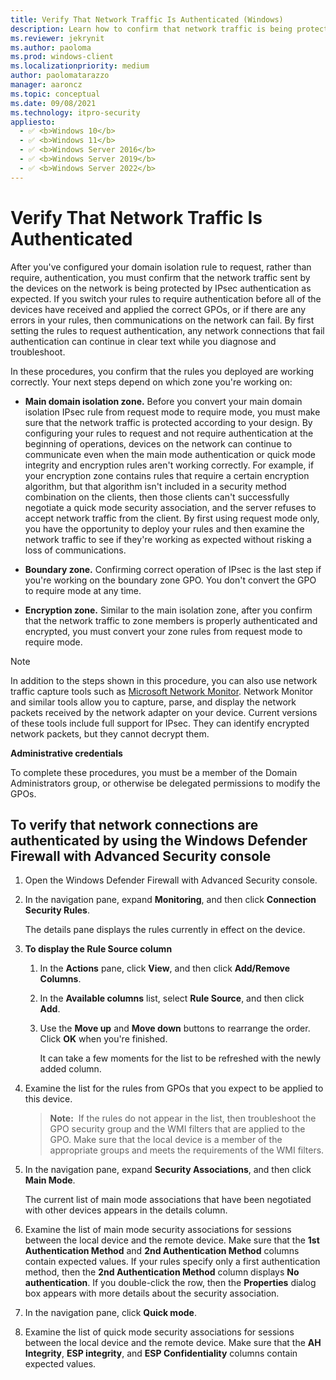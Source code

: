 ```yaml
---
title: Verify That Network Traffic Is Authenticated (Windows)
description: Learn how to confirm that network traffic is being protected by IPsec authentication after you configure your domain isolation rule to require authentication.
ms.reviewer: jekrynit
ms.author: paoloma
ms.prod: windows-client
ms.localizationpriority: medium
author: paolomatarazzo
manager: aaroncz
ms.topic: conceptual
ms.date: 09/08/2021
ms.technology: itpro-security
appliesto: 
  - ✅ <b>Windows 10</b>
  - ✅ <b>Windows 11</b>
  - ✅ <b>Windows Server 2016</b>
  - ✅ <b>Windows Server 2019</b>
  - ✅ <b>Windows Server 2022</b>
---
```


# Verify That Network Traffic Is Authenticated


After you've configured your domain isolation rule to request, rather than require, authentication, you must confirm that the network traffic sent by the devices on the network is being protected by IPsec authentication as expected. If you switch your rules to require authentication before all of the devices have received and applied the correct GPOs, or if there are any errors in your rules, then communications on the network can fail. By first setting the rules to request authentication, any network connections that fail authentication can continue in clear text while you diagnose and troubleshoot.

In these procedures, you confirm that the rules you deployed are working correctly. Your next steps depend on which zone you're working on:

-   **Main domain isolation zone.** Before you convert your main domain isolation IPsec rule from request mode to require mode, you must make sure that the network traffic is protected according to your design. By configuring your rules to request and not require authentication at the beginning of operations, devices on the network can continue to communicate even when the main mode authentication or quick mode integrity and encryption rules aren't working correctly. For example, if your encryption zone contains rules that require a certain encryption algorithm, but that algorithm isn't included in a security method combination on the clients, then those clients can't successfully negotiate a quick mode security association, and the server refuses to accept network traffic from the client. By first using request mode only, you have the opportunity to deploy your rules and then examine the network traffic to see if they're working as expected without risking a loss of communications.

-   **Boundary zone.** Confirming correct operation of IPsec is the last step if you're working on the boundary zone GPO. You don't convert the GPO to require mode at any time.

-   **Encryption zone.** Similar to the main isolation zone, after you confirm that the network traffic to zone members is properly authenticated and encrypted, you must convert your zone rules from request mode to require mode.

> [!NOTE]
> In addition to the steps shown in this procedure, you can also use network traffic capture tools such as [Microsoft Network Monitor](https://www.microsoft.com/download/4865). Network Monitor and similar tools allow you to capture, parse, and display the network packets received by the network adapter on your device. Current versions of these tools include full support for IPsec. They can identify encrypted network packets, but they cannot decrypt them.

**Administrative credentials**

To complete these procedures, you must be a member of the Domain Administrators group, or otherwise be delegated permissions to modify the GPOs.

## To verify that network connections are authenticated by using the Windows Defender Firewall with Advanced Security console

1.  Open the Windows Defender Firewall with Advanced Security
console.

2.  In the navigation pane, expand **Monitoring**, and then click **Connection Security Rules**.

    The details pane displays the rules currently in effect on the device.

3.  **To display the Rule Source column**

    1.  In the **Actions** pane, click **View**, and then click **Add/Remove Columns**.

    2.  In the **Available columns** list, select **Rule Source**, and then click **Add**.

    3.  Use the **Move up** and **Move down** buttons to rearrange the order. Click **OK** when you're finished.

        It can take a few moments for the list to be refreshed with the newly added column.

4.  Examine the list for the rules from GPOs that you expect to be applied to this device.

    >**Note:**  If the rules do not appear in the list, then troubleshoot the GPO security group and the WMI filters that are applied to the GPO. Make sure that the local device is a member of the appropriate groups and meets the requirements of the WMI filters.
5.  In the navigation pane, expand **Security Associations**, and then click **Main Mode**.

    The current list of main mode associations that have been negotiated with other devices appears in the details column.

6.  Examine the list of main mode security associations for sessions between the local device and the remote device. Make sure that the **1st Authentication Method** and **2nd Authentication Method** columns contain expected values. If your rules specify only a first authentication method, then the **2nd Authentication Method** column displays **No authentication**. If you double-click the row, then the **Properties** dialog box appears with more details about the security association.

7.  In the navigation pane, click **Quick mode**.

8.  Examine the list of quick mode security associations for sessions between the local device and the remote device. Make sure that the **AH Integrity**, **ESP integrity**, and **ESP Confidentiality** columns contain expected values.
